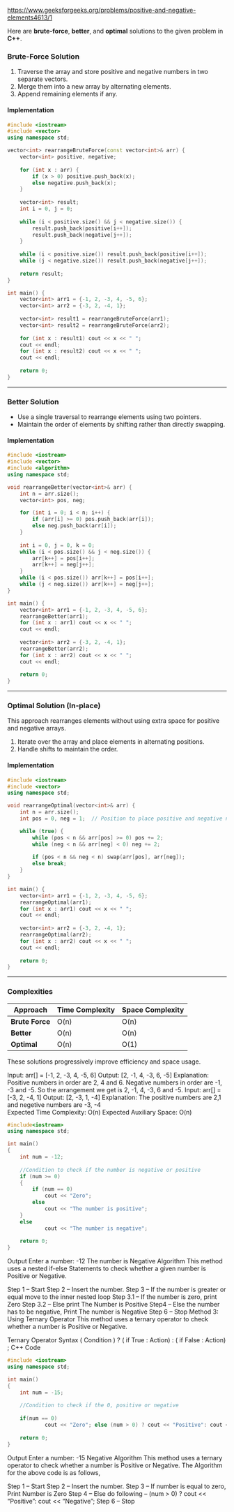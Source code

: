 https://www.geeksforgeeks.org/problems/positive-and-negative-elements4613/1

Here are **brute-force**, **better**, and **optimal** solutions to the given problem in **C++**.

### **Brute-Force Solution**
1. Traverse the array and store positive and negative numbers in two separate vectors.
2. Merge them into a new array by alternating elements.
3. Append remaining elements if any.

#### **Implementation**
```cpp
#include <iostream>
#include <vector>
using namespace std;

vector<int> rearrangeBruteForce(const vector<int>& arr) {
    vector<int> positive, negative;
    
    for (int x : arr) {
        if (x > 0) positive.push_back(x);
        else negative.push_back(x);
    }
    
    vector<int> result;
    int i = 0, j = 0;
    
    while (i < positive.size() && j < negative.size()) {
        result.push_back(positive[i++]);
        result.push_back(negative[j++]);
    }
    
    while (i < positive.size()) result.push_back(positive[i++]);
    while (j < negative.size()) result.push_back(negative[j++]);
    
    return result;
}

int main() {
    vector<int> arr1 = {-1, 2, -3, 4, -5, 6};
    vector<int> arr2 = {-3, 2, -4, 1};
    
    vector<int> result1 = rearrangeBruteForce(arr1);
    vector<int> result2 = rearrangeBruteForce(arr2);
    
    for (int x : result1) cout << x << " ";
    cout << endl;
    for (int x : result2) cout << x << " ";
    cout << endl;
    
    return 0;
}
```

---

### **Better Solution**
- Use a single traversal to rearrange elements using two pointers.
- Maintain the order of elements by shifting rather than directly swapping.

#### **Implementation**
```cpp
#include <iostream>
#include <vector>
#include <algorithm>
using namespace std;

void rearrangeBetter(vector<int>& arr) {
    int n = arr.size();
    vector<int> pos, neg;

    for (int i = 0; i < n; i++) {
        if (arr[i] >= 0) pos.push_back(arr[i]);
        else neg.push_back(arr[i]);
    }
    
    int i = 0, j = 0, k = 0;
    while (i < pos.size() && j < neg.size()) {
        arr[k++] = pos[i++];
        arr[k++] = neg[j++];
    }
    while (i < pos.size()) arr[k++] = pos[i++];
    while (j < neg.size()) arr[k++] = neg[j++];
}

int main() {
    vector<int> arr1 = {-1, 2, -3, 4, -5, 6};
    rearrangeBetter(arr1);
    for (int x : arr1) cout << x << " ";
    cout << endl;
    
    vector<int> arr2 = {-3, 2, -4, 1};
    rearrangeBetter(arr2);
    for (int x : arr2) cout << x << " ";
    cout << endl;
    
    return 0;
}
```

---

### **Optimal Solution (In-place)**
This approach rearranges elements without using extra space for positive and negative arrays.

1. Iterate over the array and place elements in alternating positions.
2. Handle shifts to maintain the order.

#### **Implementation**
```cpp
#include <iostream>
#include <vector>
using namespace std;

void rearrangeOptimal(vector<int>& arr) {
    int n = arr.size();
    int pos = 0, neg = 1;  // Position to place positive and negative numbers

    while (true) {
        while (pos < n && arr[pos] >= 0) pos += 2;
        while (neg < n && arr[neg] < 0) neg += 2;
        
        if (pos < n && neg < n) swap(arr[pos], arr[neg]);
        else break;
    }
}

int main() {
    vector<int> arr1 = {-1, 2, -3, 4, -5, 6};
    rearrangeOptimal(arr1);
    for (int x : arr1) cout << x << " ";
    cout << endl;
    
    vector<int> arr2 = {-3, 2, -4, 1};
    rearrangeOptimal(arr2);
    for (int x : arr2) cout << x << " ";
    cout << endl;
    
    return 0;
}
```

---

### **Complexities**
| **Approach**     | **Time Complexity** | **Space Complexity** |
|------------------|--------------------|----------------------|
| **Brute Force**  | O(n)               | O(n)                 |
| **Better**       | O(n)               | O(n)                 |
| **Optimal**      | O(n)               | O(1)                 |

These solutions progressively improve efficiency and space usage.


Input: arr[] = [-1, 2, -3, 4, -5, 6]
Output: [2, -1, 4, -3, 6, -5]
Explanation: Positive numbers in order are 2, 4 and 6. Negative numbers in order are -1, -3 and -5. So the arrangement we get is 2, -1, 4, -3, 6 and -5.
Input: arr[] = [-3, 2, -4, 1]
Output: [2, -3, 1, -4] 
Explanation: The positive numbers are 2,1 and negetive numbers are -3, -4  
Expected Time Complexity: O(n)
Expected Auxiliary Space: O(n)
```cpp
#include<iostream>
using namespace std;

int main()
{
    int num = -12;
    
    //Condition to check if the number is negative or positive
    if (num >= 0)
    {
        if (num == 0)
            cout << "Zero";
        else
            cout << "The number is positive";
    }
    else
            cout << "The number is negative";
    
    return 0;
}
```
Output
Enter a number: -12
The number is Negative
Algorithm
This method uses a nested if-else Statements to check whether a given number is Positive or Negative.

Step 1 – Start
Step 2 – Insert the number.
Step 3 – If the number is greater or equal move to the inner nested loop
Step 3.1 – If the number is zero, print Zero
Step 3.2 – Else print The Number is Positive
Step4 – Else the number has to be negative, Print The number is Negative
Step 6 – Stop
Method 3: Using Ternary Operator
This method uses a ternary operator to check whether a number is Positive or Negative.

Ternary Operator Syntax
( Condition ) ? ( if True : Action) : ( if False : Action) ;
C++ Code

```cpp
#include <iostream>
using namespace std;

int main()
{
    int num = -15;
    
    //Condition to check if the 0, positive or negative
    
    if(num == 0)
            cout << "Zero"; else (num > 0) ? cout << "Positive": cout << "Negative";
    
    return 0;
}

```
Output
Enter a number: -15
Negative
Algorithm
This method uses a ternary operator to check whether a number is Positive or Negative. The Algorithm for the above code is as follows,
 
Step 1 – Start
Step 2 – Insert the number.
Step 3 – If number is equal to zero, Print Number is Zero
Step 4 – Else do following –            (num > 0) ? cout << “Positive”: cout << “Negative”;
Step 6 – Stop

